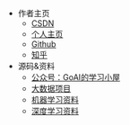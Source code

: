 * 作者主页
  * [CSDN](https://blog.csdn.net/qq_36816848)
  * [个人主页](https://www.gaohongwei.cn)
  * [Github](https://blog.csdn.net/mark_md/category_10794878.html)
  * [知乎](https://blog.csdn.net/mark_md/category_11477137.html)
* 源码&资料
  * [公众号：GoAI的学习小屋]()
  * [大数据项目](https://blog.csdn.net/qq_36816848/category_11274508.html)
  * [机器学习资料](https://blog.csdn.net/qq_36816848/category_10846122.html)
  * [深度学习资料](https://blog.csdn.net/qq_36816848/category_11053032.html)
